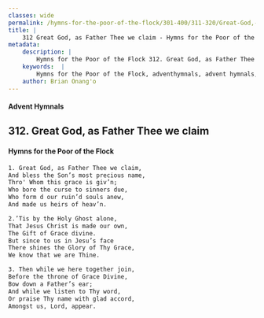 ```yaml
---
classes: wide
permalink: /hymns-for-the-poor-of-the-flock/301-400/311-320/Great-God,-as-Father-Thee-we-claim/
title: |
    312 Great God, as Father Thee we claim - Hymns for the Poor of the Flock
metadata:
    description: |
        Hymns for the Poor of the Flock 312. Great God, as Father Thee we claim. Great God, as Father Thee we claim,  And bless the Son’s most precious name, Thro' Whom this grace is giv’n; Who bore the curse to sinners due, Who form d our ruin’d souls anew, And made us heirs of heav’n. 
    keywords:  |
        Hymns for the Poor of the Flock, adventhymnals, advent hymnals, Great God, as Father Thee we claim, Great God, as Father Thee we claim, , 
    author: Brian Onang'o
---
```


#### Advent Hymnals
## 312. Great God, as Father Thee we claim
####  Hymns for the Poor of the Flock

```txt
1. Great God, as Father Thee we claim, 
And bless the Son’s most precious name,
Thro' Whom this grace is giv’n;
Who bore the curse to sinners due,
Who form d our ruin’d souls anew,
And made us heirs of heav’n.

2.’Tis by the Holy Ghost alone,
That Jesus Christ is made our own,
The Gift of Grace divine.
But since to us in Jesu’s face 
There shines the Glory of Thy Grace,
We know that we are Thine.

3. Then while we here together join,
Before the throne of Grace Divine,
Bow down a Father’s ear;
And while we listen to Thy word,
Or praise Thy name with glad accord, 
Amongst us, Lord, appear.
```